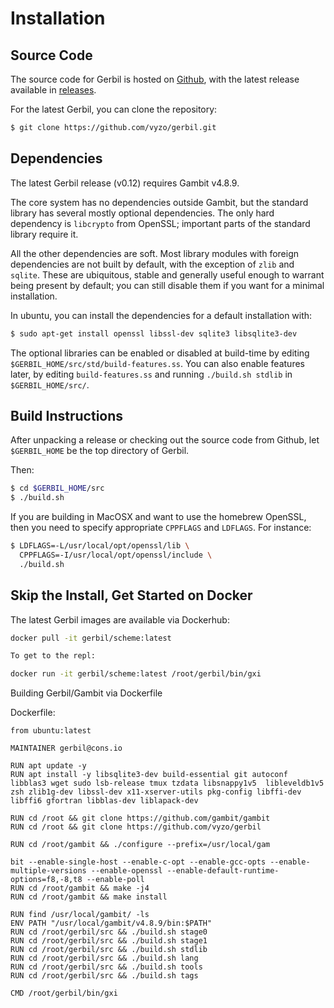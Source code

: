 # Installation

## Source Code
The source code for Gerbil is hosted on [Github](https://github.com/vyzo/gerbil),
with the latest release available in [releases](https://github.com/vyzo/gerbil/releases).

For the latest Gerbil, you can clone the repository:
```bash
$ git clone https://github.com/vyzo/gerbil.git
```

## Dependencies

The latest Gerbil release (v0.12) requires Gambit v4.8.9.

The core system has no dependencies outside Gambit, but the standard
library has several mostly optional dependencies. The only hard dependency
is `libcrypto` from OpenSSL; important parts of the standard library
require it.

All the other dependencies are soft.
Most library modules with foreign dependencies are not built by default,
with the exception of `zlib` and `sqlite`. These are ubiquitous, stable
and generally useful enough to warrant being present by default;
you can still disable them if you want for a minimal installation.

In ubuntu, you can install the dependencies for a default installation with:

```bash
$ sudo apt-get install openssl libssl-dev sqlite3 libsqlite3-dev
```

The optional libraries can be enabled or disabled at build-time
by editing `$GERBIL_HOME/src/std/build-features.ss`.
You can also enable features later, by editing `build-features.ss` and
running `./build.sh stdlib` in `$GERBIL_HOME/src/`.


## Build Instructions
After unpacking a release or checking out the source code from Github, let
`$GERBIL_HOME` be the top directory of Gerbil.

Then:
```bash
$ cd $GERBIL_HOME/src
$ ./build.sh
```

If you are building in MacOSX and want to use the homebrew OpenSSL,
then you need to specify appropriate `CPPFLAGS` and `LDFLAGS`.
For instance:
```bash
$ LDFLAGS=-L/usr/local/opt/openssl/lib \
  CPPFLAGS=-I/usr/local/opt/openssl/include \
  ./build.sh
```

## Skip the Install, Get Started on Docker

The latest Gerbil images are available via Dockerhub:

```bash
docker pull -it gerbil/scheme:latest

To get to the repl:

docker run -it gerbil/scheme:latest /root/gerbil/bin/gxi
```

Building Gerbil/Gambit via Dockerfile

Dockerfile:

```docker
from ubuntu:latest

MAINTAINER gerbil@cons.io

RUN apt update -y
RUN apt install -y libsqlite3-dev build-essential git autoconf libblas3 wget sudo lsb-release tmux tzdata libsnappy1v5  libleveldb1v5 zsh zlib1g-dev libssl-dev x11-xserver-utils pkg-config libffi-dev libffi6 gfortran libblas-dev liblapack-dev

RUN cd /root && git clone https://github.com/gambit/gambit
RUN cd /root && git clone https://github.com/vyzo/gerbil

RUN cd /root/gambit && ./configure --prefix=/usr/local/gam

bit --enable-single-host --enable-c-opt --enable-gcc-opts --enable-multiple-versions --enable-openssl --enable-default-runtime-options=f8,-8,t8 --enable-poll
RUN cd /root/gambit && make -j4
RUN cd /root/gambit && make install

RUN find /usr/local/gambit/ -ls
ENV PATH "/usr/local/gambit/v4.8.9/bin:$PATH"
RUN cd /root/gerbil/src && ./build.sh stage0
RUN cd /root/gerbil/src && ./build.sh stage1
RUN cd /root/gerbil/src && ./build.sh stdlib
RUN cd /root/gerbil/src && ./build.sh lang
RUN cd /root/gerbil/src && ./build.sh tools
RUN cd /root/gerbil/src && ./build.sh tags

CMD /root/gerbil/bin/gxi
```